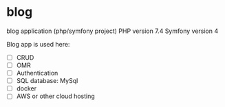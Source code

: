 # blog
blog application (php/symfony project)
PHP version 7.4
Symfony version 4

Blog app is used here: 

- [ ] CRUD
- [ ] OMR
- [ ] Authentication 
- [ ] SQL database: MySql
- [ ] docker
- [ ] AWS or other cloud hosting

